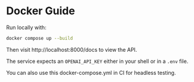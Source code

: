 # Docker Guide

Run locally with:

```bash
docker compose up --build
```

Then visit http://localhost:8000/docs to view the API.

The service expects an `OPENAI_API_KEY` either in your shell or in a `.env` file.

You can also use this docker-compose.yml in CI for headless testing.
